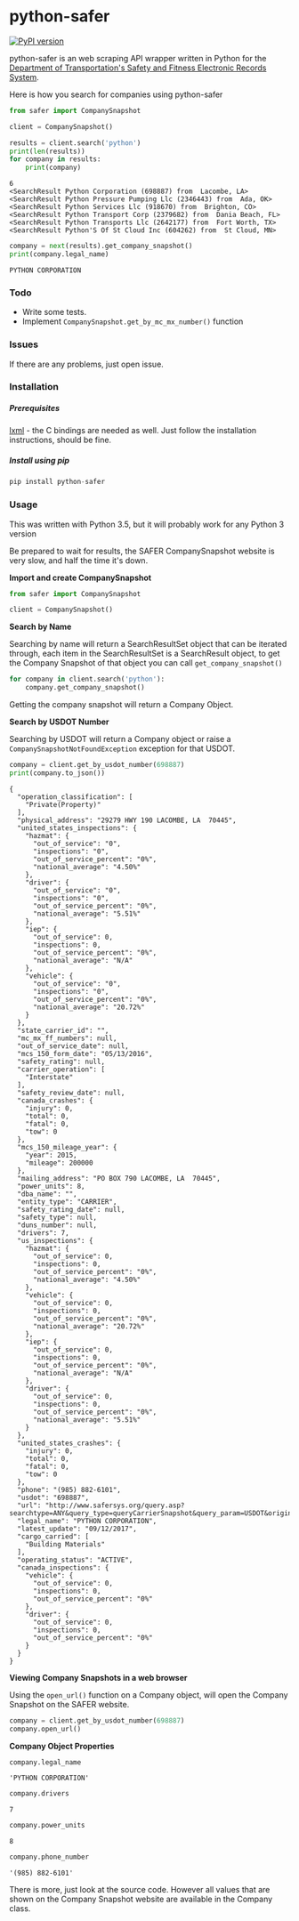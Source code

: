 # python-safer
[![PyPI version](https://badge.fury.io/py/python-safer.svg)](https://badge.fury.io/py/python-safer)

python-safer is an web scraping API wrapper written in Python for the [Department of Transportation's Safety and Fitness Electronic Records System](http://www.safersys.org/).

Here is how you search for companies using python-safer
```python
from safer import CompanySnapshot

client = CompanySnapshot()

results = client.search('python')
print(len(results))
for company in results:
    print(company)
```

```console
6
<SearchResult Python Corporation (698887) from  Lacombe, LA>
<SearchResult Python Pressure Pumping Llc (2346443) from  Ada, OK>
<SearchResult Python Services Llc (918670) from  Brighton, CO>
<SearchResult Python Transport Corp (2379682) from  Dania Beach, FL>
<SearchResult Python Transports Llc (2642177) from  Fort Worth, TX>
<SearchResult Python'S Of St Cloud Inc (604262) from  St Cloud, MN>
```

```python
company = next(results).get_company_snapshot()
print(company.legal_name)
```
```console
PYTHON CORPORATION
```


### Todo

- Write some tests.
- Implement `CompanySnapshot.get_by_mc_mx_number()` function

### Issues

If there are any problems, just open issue.

### Installation

##### Prerequisites
[lxml](https://lxml.de) - the C bindings are needed as well. Just follow the installation instructions, should be fine.
##### Install using pip

```python
pip install python-safer
```

### Usage

This was written with Python 3.5, but it will probably work for any Python 3 version

Be prepared to wait for results, the SAFER CompanySnapshot website is very slow, and half the time it's down.

**Import and create CompanySnapshot**
```python
from safer import CompanySnapshot

client = CompanySnapshot()
```

**Search by Name**

Searching by name will return a SearchResultSet object that can be iterated through,
each item in the SearchResultSet is a SearchResult object, to get the Company Snapshot of that object
you can call `get_company_snapshot()`
```python
for company in client.search('python'):
    company.get_company_snapshot()
```
Getting the company snapshot will return a Company Object.

**Search by USDOT Number**

Searching by USDOT will return a Company object or raise a `CompanySnapshotNotFoundException` exception for that USDOT.

```python
company = client.get_by_usdot_number(698887)
print(company.to_json())
```
```console
{
  "operation_classification": [
    "Private(Property)"
  ],
  "physical_address": "29279 HWY 190 LACOMBE, LA  70445",
  "united_states_inspections": {
    "hazmat": {
      "out_of_service": "0",
      "inspections": "0",
      "out_of_service_percent": "0%",
      "national_average": "4.50%"
    },
    "driver": {
      "out_of_service": "0",
      "inspections": "0",
      "out_of_service_percent": "0%",
      "national_average": "5.51%"
    },
    "iep": {
      "out_of_service": 0,
      "inspections": 0,
      "out_of_service_percent": "0%",
      "national_average": "N/A"
    },
    "vehicle": {
      "out_of_service": "0",
      "inspections": "0",
      "out_of_service_percent": "0%",
      "national_average": "20.72%"
    }
  },
  "state_carrier_id": "",
  "mc_mx_ff_numbers": null,
  "out_of_service_date": null,
  "mcs_150_form_date": "05/13/2016",
  "safety_rating": null,
  "carrier_operation": [
    "Interstate"
  ],
  "safety_review_date": null,
  "canada_crashes": {
    "injury": 0,
    "total": 0,
    "fatal": 0,
    "tow": 0
  },
  "mcs_150_mileage_year": {
    "year": 2015,
    "mileage": 200000
  },
  "mailing_address": "PO BOX 790 LACOMBE, LA  70445",
  "power_units": 8,
  "dba_name": "",
  "entity_type": "CARRIER",
  "safety_rating_date": null,
  "safety_type": null,
  "duns_number": null,
  "drivers": 7,
  "us_inspections": {
    "hazmat": {
      "out_of_service": 0,
      "inspections": 0,
      "out_of_service_percent": "0%",
      "national_average": "4.50%"
    },
    "vehicle": {
      "out_of_service": 0,
      "inspections": 0,
      "out_of_service_percent": "0%",
      "national_average": "20.72%"
    },
    "iep": {
      "out_of_service": 0,
      "inspections": 0,
      "out_of_service_percent": "0%",
      "national_average": "N/A"
    },
    "driver": {
      "out_of_service": 0,
      "inspections": 0,
      "out_of_service_percent": "0%",
      "national_average": "5.51%"
    }
  },
  "united_states_crashes": {
    "injury": 0,
    "total": 0,
    "fatal": 0,
    "tow": 0
  },
  "phone": "(985) 882-6101",
  "usdot": "698887",
  "url": "http://www.safersys.org/query.asp?searchtype=ANY&query_type=queryCarrierSnapshot&query_param=USDOT&original_query_param=NAME&query_string=698887",
  "legal_name": "PYTHON CORPORATION",
  "latest_update": "09/12/2017",
  "cargo_carried": [
    "Building Materials"
  ],
  "operating_status": "ACTIVE",
  "canada_inspections": {
    "vehicle": {
      "out_of_service": 0,
      "inspections": 0,
      "out_of_service_percent": "0%"
    },
    "driver": {
      "out_of_service": 0,
      "inspections": 0,
      "out_of_service_percent": "0%"
    }
  }
}
```

**Viewing Company Snapshots in a web browser**

Using the `open_url()` function on a Company object, will open the Company Snapshot on the SAFER website.

```python
company = client.get_by_usdot_number(698887)
company.open_url()
```

**Company Object Properties**
```python
company.legal_name
```
```console
'PYTHON CORPORATION'
```
```python
company.drivers
```
```console
7
```
```python
company.power_units
```
```console
8
```
```python
company.phone_number
```
```console
'(985) 882-6101'
```

There is more, just look at the source code. However all values that are shown on the Company Snapshot website are available in the Company class.